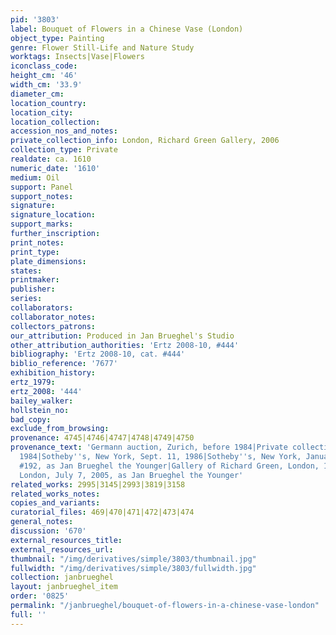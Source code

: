 ```yaml
---
pid: '3803'
label: Bouquet of Flowers in a Chinese Vase (London)
object_type: Painting
genre: Flower Still-Life and Nature Study
worktags: Insects|Vase|Flowers
iconclass_code:
height_cm: '46'
width_cm: '33.9'
diameter_cm:
location_country:
location_city:
location_collection:
accession_nos_and_notes:
private_collection_info: London, Richard Green Gallery, 2006
collection_type: Private
realdate: ca. 1610
numeric_date: '1610'
medium: Oil
support: Panel
support_notes:
signature:
signature_location:
support_marks:
further_inscription:
print_notes:
print_type:
plate_dimensions:
states:
printmaker:
publisher:
series:
collaborators:
collaborator_notes:
collectors_patrons:
our_attribution: Produced in Jan Brueghel's Studio
other_attribution_authorities: 'Ertz 2008-10, #444'
bibliography: 'Ertz 2008-10, cat. #444'
biblio_reference: '7677'
exhibition_history:
ertz_1979:
ertz_2008: '444'
bailey_walker:
hollstein_no:
bad_copy:
exclude_from_browsing:
provenance: 4745|4746|4747|4748|4749|4750
provenance_text: 'Germann auction, Zurich, before 1984|Private collection, Switzerland,
  1984|Sotheby''s, New York, Sept. 11, 1986|Sotheby''s, New York, January 10, 1991,
  #192, as Jan Brueghel the Younger|Gallery of Richard Green, London, 1991/1993|Sotheby''s,
  London, July 7, 2005, as Jan Brueghel the Younger'
related_works: 2995|3145|2993|3819|3158
related_works_notes:
copies_and_variants:
curatorial_files: 469|470|471|472|473|474
general_notes:
discussion: '670'
external_resources_title:
external_resources_url:
thumbnail: "/img/derivatives/simple/3803/thumbnail.jpg"
fullwidth: "/img/derivatives/simple/3803/fullwidth.jpg"
collection: janbrueghel
layout: janbrueghel_item
order: '0825'
permalink: "/janbrueghel/bouquet-of-flowers-in-a-chinese-vase-london"
full: ''
---
```

